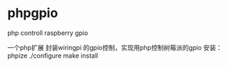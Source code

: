 # phpgpio
php controll raspberry gpio 

一个php扩展 封装wiringpi 的gpio控制，实现用php控制树莓派的gpio
安装：
phpize
./configure
make install

